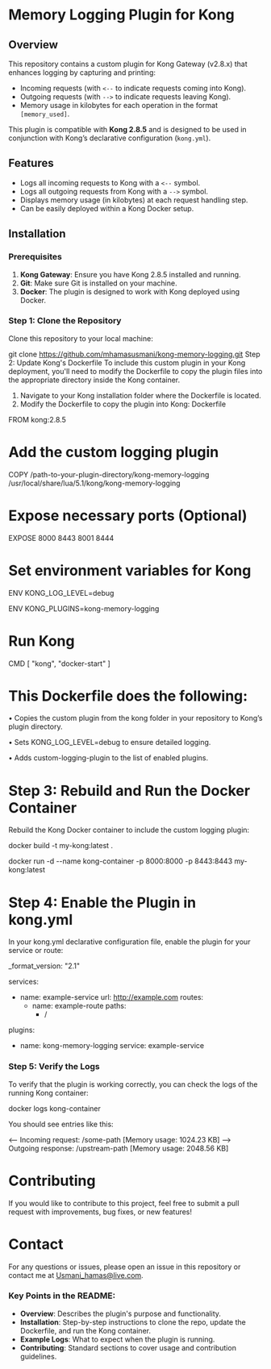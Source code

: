 # Memory Logging Plugin for Kong

## Overview

This repository contains a custom plugin for Kong Gateway (v2.8.x) that enhances logging by capturing and printing:
- Incoming requests (with `<--` to indicate requests coming into Kong).
- Outgoing requests (with `-->` to indicate requests leaving Kong).
- Memory usage in kilobytes for each operation in the format `[memory_used]`.

This plugin is compatible with **Kong 2.8.5** and is designed to be used in conjunction with Kong’s declarative configuration (`kong.yml`).

## Features

- Logs all incoming requests to Kong with a `<--` symbol.
- Logs all outgoing requests from Kong with a `-->` symbol.
- Displays memory usage (in kilobytes) at each request handling step.
- Can be easily deployed within a Kong Docker setup.

## Installation

### Prerequisites

1. **Kong Gateway**: Ensure you have Kong 2.8.5 installed and running.
2. **Git**: Make sure Git is installed on your machine.
3. **Docker**: The plugin is designed to work with Kong deployed using Docker.

### Step 1: Clone the Repository

Clone this repository to your local machine:

git clone https://github.com/mhamasusmani/kong-memory-logging.git
Step 2: Update Kong's Dockerfile
To include this custom plugin in your Kong deployment, you'll need to modify the Dockerfile to copy the plugin files into the appropriate directory inside the Kong container.
1.	Navigate to your Kong installation folder where the Dockerfile is located.
2.	Modify the Dockerfile to copy the plugin into Kong:
Dockerfile

FROM kong:2.8.5

# Add the custom logging plugin
COPY /path-to-your-plugin-directory/kong-memory-logging /usr/local/share/lua/5.1/kong/kong-memory-logging

# Expose necessary ports (Optional)
EXPOSE 8000 8443 8001 8444

# Set environment variables for Kong

ENV KONG_LOG_LEVEL=debug

ENV KONG_PLUGINS=kong-memory-logging

# Run Kong
CMD [ "kong", "docker-start" ]

# This Dockerfile does the following:
•	Copies the custom plugin from the kong folder in your repository to Kong’s plugin directory.

•	Sets KONG_LOG_LEVEL=debug to ensure detailed logging.

•	Adds custom-logging-plugin to the list of enabled plugins.

# Step 3: Rebuild and Run the Docker Container

Rebuild the Kong Docker container to include the custom logging plugin:

docker build -t my-kong:latest .

docker run -d --name kong-container -p 8000:8000 -p 8443:8443 my-kong:latest

# Step 4: Enable the Plugin in kong.yml

In your kong.yml declarative configuration file, enable the plugin for your service or route:

_format_version: "2.1"

services:
  - name: example-service
    url: http://example.com
    routes:
      - name: example-route
        paths:
          - /

plugins:
  - name: kong-memory-logging
    service: example-service

### Step 5: Verify the Logs

To verify that the plugin is working correctly, you can check the logs of the running Kong container:

docker logs kong-container

You should see entries like this:

<-- Incoming request: /some-path [Memory usage: 1024.23 KB]
--> Outgoing response: /upstream-path [Memory usage: 2048.56 KB]

# Contributing

If you would like to contribute to this project, feel free to submit a pull request with improvements, bug fixes, or new features!

# Contact

For any questions or issues, please open an issue in this repository or contact me at Usmani_hamas@live.com.

### Key Points in the README:

- **Overview**: Describes the plugin's purpose and functionality.
- **Installation**: Step-by-step instructions to clone the repo, update the Dockerfile, and run the Kong container.
- **Example Logs**: What to expect when the plugin is running.
- **Contributing**: Standard sections to cover usage and contribution guidelines.
